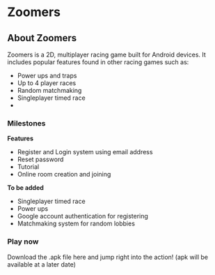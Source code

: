 # Zoomers

## About Zoomers

Zoomers is a 2D, multiplayer racing game built for Android devices.
It includes popular features found in other racing games such as:
- Power ups and traps
- Up to 4 player races
- Random matchmaking
- Singleplayer timed race
- 
### Milestones
**Features**
- Register and Login system using email address
- Reset password
- Tutorial
- Online room creation and joining

**To be added**
- Singleplayer timed race
- Power ups
- Google account authentication for registering
- Matchmaking system for random lobbies

### Play now
Download the .apk file here and jump right into the action!
(apk will be available at a later date)
